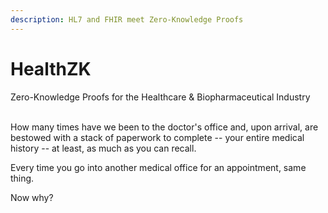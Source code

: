 ```yaml
---
description: HL7 and FHIR meet Zero-Knowledge Proofs
---
```


# HealthZK

Zero-Knowledge Proofs for the Healthcare & Biopharmaceutical Industry

\
How many times have we been to the doctor's office and, upon arrival, are bestowed with a stack of paperwork to complete -- your entire medical history -- at least, as much as you can recall.

Every time you go into another medical office for an appointment, same thing.

Now why?
